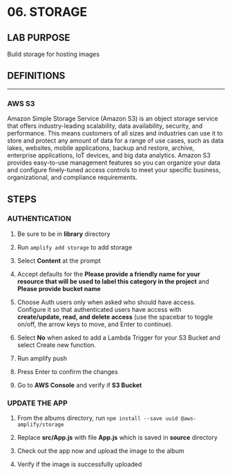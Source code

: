 # 06. STORAGE

## LAB PURPOSE

Build storage for hosting images

## DEFINITIONS
----
### AWS S3

Amazon Simple Storage Service (Amazon S3) is an object storage service that offers industry-leading scalability, data availability, security, and performance. This means customers of all sizes and industries can use it to store and protect any amount of data for a range of use cases, such as data lakes, websites, mobile applications, backup and restore, archive, enterprise applications, IoT devices, and big data analytics. Amazon S3 provides easy-to-use management features so you can organize your data and configure finely-tuned access controls to meet your specific business, organizational, and compliance requirements. 

## STEPS

### AUTHENTICATION

1. Be sure to be in **library** directory 

2. Run ```amplify add storage``` to add storage

3. Select **Content** at the prompt

4. Accept defaults for the **Please provide a friendly name for your resource that will be used to label this category in the project** and **Please provide bucket name**

5. Choose Auth users only when asked who should have access. Configure it so that authenticated users have access with **create/update, read, and delete access**  (use the spacebar to toggle on/off, the arrow keys to move, and Enter to continue).

6. Select **No** when asked to add a Lambda Trigger for your S3 Bucket and select Create new function. 

7. Run amplify push

8. Press Enter to confirm the changes

9. Go to **AWS Console** and verify if **S3 Bucket**

### UPDATE THE APP

1. From the albums directory, run ```npm install --save uuid @aws-amplify/storage```

2. Replace **src/App.js** with file **App.js** which is saved in **source** directory

3. Check out the app now and upload the image to the album

4. Verify if the image is successfully uploaded